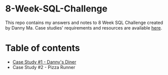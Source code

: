 # 8-Week-SQL-Challenge
This repo contains my answers and notes to 8 Week SQL Challenge created by Danny Ma.
Case studies' requirements and resources are available [here](https://8weeksqlchallenge.com/resources/).

# Table of contents
- [Case Study #1 - Danny's Diner](https://github.com/nguyenyenchi/8-Week-SQL-Challenge/blob/main/case_study_1.md)
- Case Study #2 - Pizza Runner

